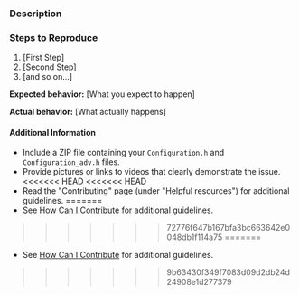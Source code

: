 <!--

<<<<<<< HEAD
<<<<<<< HEAD
Have you read Marlin's Code of Conduct? By filing an Issue, you are expected to comply with it, including treating everyone with respect. Click the "Code of conduct" link in the sidebar under "Helpful resources."

Do you want to ask a question? Are you looking for support? Please don't post here. Instead please use one of the helpful community resources:

- The RepRap.org Marlin Forum at http://forums.reprap.org/list.php?415
- The "Marlin Firmware for 3D Printers" Facebook Group at https://www.facebook.com/groups/3Dtechtalk/
- The "Marlin Firmware" Facebook Group at https://www.facebook.com/groups/1049718498464482/
=======
Have you read Marlin's Code of Conduct? By filing an Issue, you are expected to comply with it, including treating everyone with respect: https://github.com/MarlinFirmware/Marlin/blob/master/.github/code_of_conduct.md

Do you want to ask a question? Are you looking for support? Please don't post here. Instead please use the Marlin Firmware forum at http://forums.reprap.org/list.php?415 or the Marlin Facebook Group https://www.facebook.com/groups/1049718498464482/.
>>>>>>> 72776f647b167bfa3bc663642e0048db1f114a75
=======
Have you read Marlin's Code of Conduct? By filing an Issue, you are expected to comply with it, including treating everyone with respect: https://github.com/MarlinFirmware/Marlin/blob/1.1.x/.github/code_of_conduct.md

Do you want to ask a question? Are you looking for support? Please don't post here. Instead please use the Marlin Firmware forum at http://forums.reprap.org/list.php?415 or the Marlin Facebook Group https://www.facebook.com/groups/1049718498464482/.
>>>>>>> 9b63430f349f7083d09d2db24d24908e1d277379

Before filing an issue be sure to test the 1.1 and/or 2.0 "bugfix" branches to see whether the issue is already addressed.

-->

### Description

<!-- Description of the bug or requested feature -->

### Steps to Reproduce

<!-- If this is a Bug Report, please describe the steps needed to reproduce the issue -->

1. [First Step]
2. [Second Step]
3. [and so on...]

**Expected behavior:** [What you expect to happen]

**Actual behavior:** [What actually happens]

#### Additional Information

* Include a ZIP file containing your `Configuration.h` and `Configuration_adv.h` files.
* Provide pictures or links to videos that clearly demonstrate the issue.
<<<<<<< HEAD
<<<<<<< HEAD
* Read the "Contributing" page (under "Helpful resources") for additional guidelines.
=======
* See [How Can I Contribute](#how-can-i-contribute) for additional guidelines.
>>>>>>> 72776f647b167bfa3bc663642e0048db1f114a75
=======
* See [How Can I Contribute](https://github.com/MarlinFirmware/Marlin/blob/1.1.x/.github/contributing.md#how-can-i-contribute) for additional guidelines.
>>>>>>> 9b63430f349f7083d09d2db24d24908e1d277379
